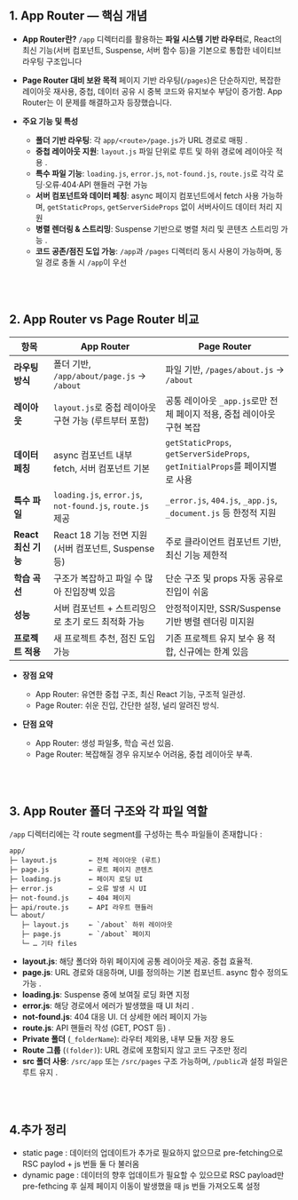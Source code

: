 ## 1. App Router — 핵심 개념

- **App Router란?**
  `/app` 디렉터리를 활용하는 **파일 시스템 기반 라우터**로, React의 최신 기능(서버 컴포넌트, Suspense, 서버 함수 등)을 기본으로 통합한 네이티브 라우팅 구조입니다

- **Page Router 대비 보완 목적**
  페이지 기반 라우팅(`/pages`)은 단순하지만, 복잡한 레이아웃 재사용, 중첩, 데이터 공유 시 중복 코드와 유지보수 부담이 증가함. App Router는 이 문제를 해결하고자 등장했습니다.

- **주요 기능 및 특성**

  - **폴더 기반 라우팅**: 각 `app/<route>/page.js`가 URL 경로로 매핑 .
  - **중첩 레이아웃 지원**: `layout.js` 파일 단위로 루트 및 하위 경로에 레이아웃 적용 .
  - **특수 파일 기능**: `loading.js`, `error.js`, `not-found.js`, `route.js`로 각각 로딩·오류·404·API 핸들러 구현 가능
  - **서버 컴포넌트와 데이터 페칭**: async 페이지 컴포넌트에서 fetch 사용 가능하며, `getStaticProps`, `getServerSideProps` 없이 서버사이드 데이터 처리 지원
  - **병렬 렌더링 & 스트리밍**: Suspense 기반으로 병렬 처리 및 콘텐츠 스트리밍 가능 .
  - **코드 공존/점진 도입 가능**: `/app`과 `/pages` 디렉터리 동시 사용이 가능하며, 동일 경로 충돌 시 `/app`이 우선

<br>
<br>

## 2. App Router vs Page Router 비교

| 항목                | App Router                                                | Page Router                                                                 |
| ------------------- | --------------------------------------------------------- | --------------------------------------------------------------------------- |
| **라우팅 방식**     | 폴더 기반, `/app/about/page.js` → `/about`                | 파일 기반, `/pages/about.js` → `/about`                                     |
| **레이아웃**        | `layout.js`로 중첩 레이아웃 구현 가능 (루트부터 포함)     | 공통 레이아웃 `_app.js`로만 전체 페이지 적용, 중첩 레이아웃 구현 복잡       |
| **데이터 페칭**     | async 컴포넌트 내부 fetch, 서버 컴포넌트 기본             | `getStaticProps`, `getServerSideProps`, `getInitialProps`를 페이지별로 사용 |
| **특수 파일**       | `loading.js`, `error.js`, `not-found.js`, `route.js` 제공 | `_error.js`, `404.js`, `_app.js`, `_document.js` 등 한정적 지원             |
| **React 최신 기능** | React 18 기능 전면 지원 (서버 컴포넌트, Suspense 등)      | 주로 클라이언트 컴포넌트 기반, 최신 기능 제한적                             |
| **학습 곡선**       | 구조가 복잡하고 파일 수 많아 진입장벽 있음                | 단순 구조 및 props 자동 공유로 진입이 쉬움                                  |
| **성능**            | 서버 컴포넌트 + 스트리밍으로 초기 로드 최적화 가능        | 안정적이지만, SSR/Suspense 기반 병렬 렌더링 미지원                          |
| **프로젝트 적용**   | 새 프로젝트 추천, 점진 도입 가능                          | 기존 프로젝트 유지 보수 용 적합, 신규에는 한계 있음                         |

- **장점 요약**

  - App Router: 유연한 중첩 구조, 최신 React 기능, 구조적 일관성.
  - Page Router: 쉬운 진입, 간단한 설정, 널리 알려진 방식.

- **단점 요약**

  - App Router: 생성 파일多, 학습 곡선 있음.
  - Page Router: 복잡해질 경우 유지보수 어려움, 중첩 레이아웃 부족.

<br>
<br>

## 3. App Router 폴더 구조와 각 파일 역할

`/app` 디렉터리에는 각 route segment를 구성하는 특수 파일들이 존재합니다 :

```
app/
├─ layout.js        ← 전체 레이아웃 (루트)
├─ page.js          ← 루트 페이지 콘텐츠
├─ loading.js       ← 페이지 로딩 UI
├─ error.js         ← 오류 발생 시 UI
├─ not-found.js     ← 404 페이지
├─ api/route.js     ← API 라우트 핸들러
└─ about/
   ├─ layout.js     ← `/about` 하위 레이아웃
   ├─ page.js       ← `/about` 페이지
   └─ … 기타 files
```

- **layout.js**: 해당 폴더와 하위 페이지에 공통 레이아웃 제공. 중첩 효율적.
- **page.js**: URL 경로와 대응하며, UI를 정의하는 기본 컴포넌트. async 함수 정의도 가능 .
- **loading.js**: Suspense 중에 보여질 로딩 화면 지정
- **error.js**: 해당 경로에서 에러가 발생했을 때 UI 처리 .
- **not-found.js**: 404 대응 UI. 더 상세한 에러 페이지 가능
- **route.js**: API 핸들러 작성 (GET, POST 등) .
- **Private 폴더** (`_folderName`): 라우터 제외용, 내부 모듈 저장 용도
- **Route 그룹** (`(folder)`): URL 경로에 포함되지 않고 코드 구조만 정리
- **src 폴더 사용**: `/src/app` 또는 `/src/pages` 구조 가능하며, `/public`과 설정 파일은 루트 유지 .

<br/>
<br/>

## 4.추가 정리

- static page : 데이터의 업데이트가 추가로 필요하지 앖으므로 pre-fetching으로 RSC paylod + js 번들 둘 다 불러옴
- dynamic page : 데이터의 향후 업데이트가 필요할 수 있으므로 RSC payload만 pre-fethcing 후 실제 페이지 이동이 발생했을 때 js 번들 가져오도록 설정
